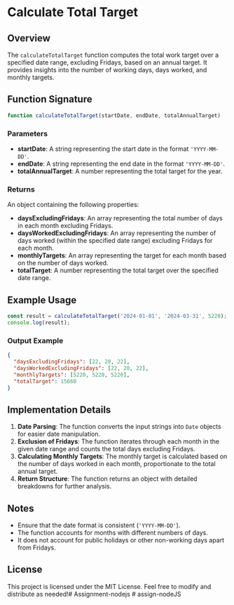 # Calculate Total Target

## Overview

The `calculateTotalTarget` function computes the total work target over a specified date range, excluding Fridays, based on an annual target. It provides insights into the number of working days, days worked, and monthly targets.

## Function Signature

```javascript
function calculateTotalTarget(startDate, endDate, totalAnnualTarget)
```

### Parameters

- **startDate**: A string representing the start date in the format `'YYYY-MM-DD'`.
- **endDate**: A string representing the end date in the format `'YYYY-MM-DD'`.
- **totalAnnualTarget**: A number representing the total target for the year.

### Returns

An object containing the following properties:

- **daysExcludingFridays**: An array representing the total number of days in each month excluding Fridays.
- **daysWorkedExcludingFridays**: An array representing the number of days worked (within the specified date range) excluding Fridays for each month.
- **monthlyTargets**: An array representing the target for each month based on the number of days worked.
- **totalTarget**: A number representing the total target over the specified date range.

## Example Usage

```javascript
const result = calculateTotalTarget('2024-01-01', '2024-03-31', 5220);
console.log(result);
```

### Output Example

```json
{
  "daysExcludingFridays": [22, 20, 22],
  "daysWorkedExcludingFridays": [22, 20, 22],
  "monthlyTargets": [5220, 5220, 5220],
  "totalTarget": 15660
}
```

## Implementation Details

1. **Date Parsing**: The function converts the input strings into `Date` objects for easier date manipulation.
2. **Exclusion of Fridays**: The function iterates through each month in the given date range and counts the total days excluding Fridays.
3. **Calculating Monthly Targets**: The monthly target is calculated based on the number of days worked in each month, proportionate to the total annual target.
4. **Return Structure**: The function returns an object with detailed breakdowns for further analysis.

## Notes

- Ensure that the date format is consistent (`'YYYY-MM-DD'`).
- The function accounts for months with different numbers of days.
- It does not account for public holidays or other non-working days apart from Fridays.

## License

This project is licensed under the MIT License. Feel free to modify and distribute as needed!#   A s s i g n m e n t - n o d e j s 
#   a s s i g n - n o d e J S  
 